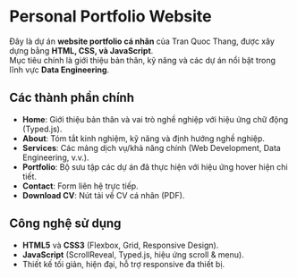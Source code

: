 # Personal Portfolio Website

Đây là dự án **website portfolio cá nhân** của Tran Quoc Thang, được xây dựng bằng **HTML, CSS, và JavaScript**.  
Mục tiêu chính là giới thiệu bản thân, kỹ năng và các dự án nổi bật trong lĩnh vực **Data Engineering**.

## Các thành phần chính
- **Home**: Giới thiệu bản thân và vai trò nghề nghiệp với hiệu ứng chữ động (Typed.js).
- **About**: Tóm tắt kinh nghiệm, kỹ năng và định hướng nghề nghiệp.
- **Services**: Các mảng dịch vụ/khả năng chính (Web Development, Data Engineering, v.v.).
- **Portfolio**: Bộ sưu tập các dự án đã thực hiện với hiệu ứng hover hiện chi tiết.
- **Contact**: Form liên hệ trực tiếp.
- **Download CV**: Nút tải về CV cá nhân (PDF).

## Công nghệ sử dụng
- **HTML5** và **CSS3** (Flexbox, Grid, Responsive Design).
- **JavaScript** (ScrollReveal, Typed.js, hiệu ứng scroll & menu).
- Thiết kế tối giản, hiện đại, hỗ trợ responsive đa thiết bị.
